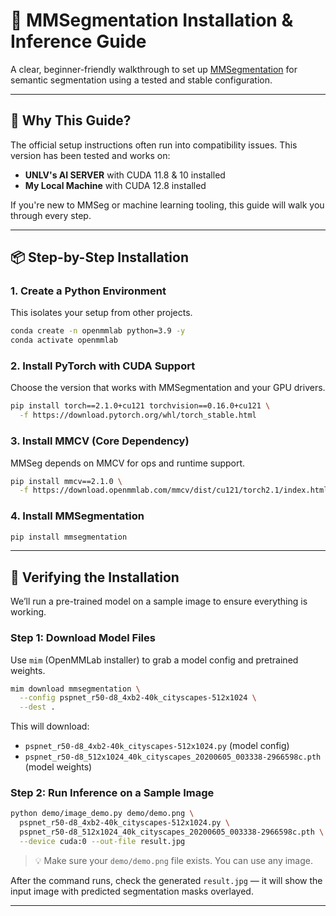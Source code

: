 # 📅 MMSegmentation Installation & Inference Guide

A clear, beginner-friendly walkthrough to set up [MMSegmentation](https://github.com/open-mmlab/mmsegmentation) for semantic segmentation using a tested and stable configuration.

---

## 🧠 Why This Guide?
The official setup instructions often run into compatibility issues. This version has been tested and works on:

- **UNLV's AI SERVER** with CUDA 11.8 & 10 installed
- **My Local Machine** with CUDA 12.8 installed

If you're new to MMSeg or machine learning tooling, this guide will walk you through every step.

---

## 📦 Step-by-Step Installation

### 1. Create a Python Environment
This isolates your setup from other projects.
```bash
conda create -n openmmlab python=3.9 -y
conda activate openmmlab
```

### 2. Install PyTorch with CUDA Support
Choose the version that works with MMSegmentation and your GPU drivers.
```bash
pip install torch==2.1.0+cu121 torchvision==0.16.0+cu121 \
  -f https://download.pytorch.org/whl/torch_stable.html
```

### 3. Install MMCV (Core Dependency)
MMSeg depends on MMCV for ops and runtime support.
```bash
pip install mmcv==2.1.0 \
  -f https://download.openmmlab.com/mmcv/dist/cu121/torch2.1/index.html
```

### 4. Install MMSegmentation
```bash
pip install mmsegmentation
```

---

## 🔧 Verifying the Installation
We’ll run a pre-trained model on a sample image to ensure everything is working.

### Step 1: Download Model Files
Use `mim` (OpenMMLab installer) to grab a model config and pretrained weights.
```bash
mim download mmsegmentation \
  --config pspnet_r50-d8_4xb2-40k_cityscapes-512x1024 \
  --dest .
```

This will download:
- `pspnet_r50-d8_4xb2-40k_cityscapes-512x1024.py` (model config)
- `pspnet_r50-d8_512x1024_40k_cityscapes_20200605_003338-2966598c.pth` (model weights)

### Step 2: Run Inference on a Sample Image
```bash
python demo/image_demo.py demo/demo.png \
  pspnet_r50-d8_4xb2-40k_cityscapes-512x1024.py \
  pspnet_r50-d8_512x1024_40k_cityscapes_20200605_003338-2966598c.pth \
  --device cuda:0 --out-file result.jpg
```

> 💡 Make sure your `demo/demo.png` file exists. You can use any image.

After the command runs, check the generated `result.jpg` — it will show the input image with predicted segmentation masks overlayed.

---
